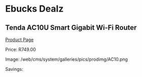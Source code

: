 
# Ebucks Dealz
## Tenda AC10U Smart Gigabit Wi-Fi Router
[Product Page](https://www.ebucks.com/web/shop/productSelected.do?prodId=1222222899&catId=714948688)

Price: R749.00

Image: /web/cms/system/galleries/pics/prodimg/AC10.png

Savings: 


	